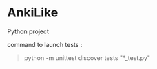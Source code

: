 # AnkiLike

Python project

command to launch tests :
>python -m unittest discover tests "*_test.py"
